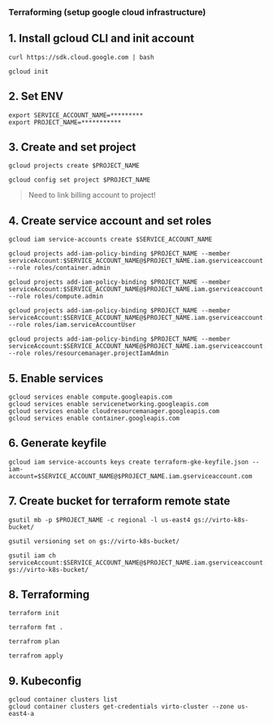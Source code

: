 ### Terraforming (setup google cloud infrastructure)
## 1. Install gcloud CLI and init account

```
curl https://sdk.cloud.google.com | bash

gcloud init
```

## 2. Set ENV

```
export SERVICE_ACCOUNT_NAME=*********
export PROJECT_NAME=***********
```

## 3. Create and set project
```
gcloud projects create $PROJECT_NAME

gcloud config set project $PROJECT_NAME
```

> Need to link billing account to project! 

## 4. Create service account and set roles
``` 
gcloud iam service-accounts create $SERVICE_ACCOUNT_NAME
```

```
gcloud projects add-iam-policy-binding $PROJECT_NAME --member serviceAccount:$SERVICE_ACCOUNT_NAME@$PROJECT_NAME.iam.gserviceaccount.com --role roles/container.admin

gcloud projects add-iam-policy-binding $PROJECT_NAME --member serviceAccount:$SERVICE_ACCOUNT_NAME@$PROJECT_NAME.iam.gserviceaccount.com --role roles/compute.admin

gcloud projects add-iam-policy-binding $PROJECT_NAME --member serviceAccount:$SERVICE_ACCOUNT_NAME@$PROJECT_NAME.iam.gserviceaccount.com --role roles/iam.serviceAccountUser

gcloud projects add-iam-policy-binding $PROJECT_NAME --member serviceAccount:$SERVICE_ACCOUNT_NAME@$PROJECT_NAME.iam.gserviceaccount.com --role roles/resourcemanager.projectIamAdmin
```

## 5. Enable services

```
gcloud services enable compute.googleapis.com
gcloud services enable servicenetworking.googleapis.com
gcloud services enable cloudresourcemanager.googleapis.com
gcloud services enable container.googleapis.com
```
##

## 6. Generate keyfile

```
gcloud iam service-accounts keys create terraform-gke-keyfile.json --iam-account=$SERVICE_ACCOUNT_NAME@$PROJECT_NAME.iam.gserviceaccount.com
```

## 7. Create bucket for terraform remote state 

```
gsutil mb -p $PROJECT_NAME -c regional -l us-east4 gs://virto-k8s-bucket/

gsutil versioning set on gs://virto-k8s-bucket/

gsutil iam ch serviceAccount:$SERVICE_ACCOUNT_NAME@$PROJECT_NAME.iam.gserviceaccount.com:legacyBucketWriter gs://virto-k8s-bucket/

```

## 8. Terraforming

```
terraform init

terraform fmt .

terrafrom plan

terrafrom apply
```

## 9. Kubeconfig

```
gcloud container clusters list
gcloud container clusters get-credentials virto-cluster --zone us-east4-a
```